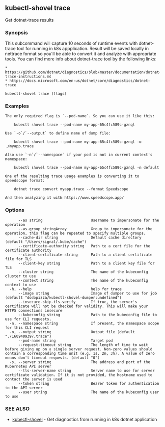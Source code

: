 ## kubectl-shovel trace

Get dotnet-trace results

### Synopsis

This subcommand will capture 10 seconds of runtime events with dotnet-trace tool for running in k8s appplication.
Result will be saved locally in nettrace format so you'll be able to convert it and analyze with appropriate tools.
You can find more info about dotnet-trace tool by the following links:

	* https://github.com/dotnet/diagnostics/blob/master/documentation/dotnet-trace-instructions.md
	* https://docs.microsoft.com/en-us/dotnet/core/diagnostics/dotnet-trace

```
kubectl-shovel trace [flags]
```

### Examples

```
The only required flag is `--pod-name`. So you can use it like this:

	kubectl shovel trace --pod-name my-app-65c4fc589c-gznql

Use `-o`/`--output` to define name of dump file:

	kubectl shovel trace --pod-name my-app-65c4fc589c-gznql -o ./myapp.trace

Also use `-n`/`--namespace` if your pod is not in current context's namespace:

	kubectl shovel trace --pod-name my-app-65c4fc589c-gznql -n default

One of the resulting trace usage examples is converting it to speedscope format:

	dotnet trace convert myapp.trace --format Speedscope

And then analyzing it with https://www.speedscope.app/
```

### Options

```
      --as string                      Username to impersonate for the operation
      --as-group stringArray           Group to impersonate for the operation, this flag can be repeated to specify multiple groups.
      --cache-dir string               Default cache directory (default "/Users/signal/.kube/cache")
      --certificate-authority string   Path to a cert file for the certificate authority
      --client-certificate string      Path to a client certificate file for TLS
      --client-key string              Path to a client key file for TLS
      --cluster string                 The name of the kubeconfig cluster to use
      --context string                 The name of the kubeconfig context to use
  -h, --help                           help for trace
      --image string                   Image of dumper to use for job (default "dodopizza/kubectl-shovel-dumper:undefined")
      --insecure-skip-tls-verify       If true, the server's certificate will not be checked for validity. This will make your HTTPS connections insecure
      --kubeconfig string              Path to the kubeconfig file to use for CLI requests.
  -n, --namespace string               If present, the namespace scope for this CLI request
  -o, --output string                  Output file (default "./1609409397.trace")
      --pod-name string                Target pod
      --request-timeout string         The length of time to wait before giving up on a single server request. Non-zero values should contain a corresponding time unit (e.g. 1s, 2m, 3h). A value of zero means don't timeout requests. (default "0")
  -s, --server string                  The address and port of the Kubernetes API server
      --tls-server-name string         Server name to use for server certificate validation. If it is not provided, the hostname used to contact the server is used
      --token string                   Bearer token for authentication to the API server
      --user string                    The name of the kubeconfig user to use
```

### SEE ALSO

* [kubectl-shovel](kubectl-shovel.md)	 - Get diagnostics from running in k8s dotnet application

